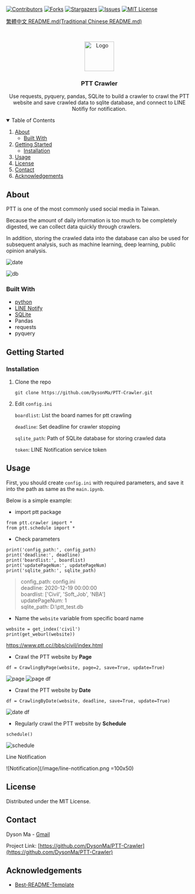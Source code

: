 <!-- PROJECT SHIELDS -->
<!--
*** I'm using markdown "reference style" links for readability.
*** Reference links are enclosed in brackets [ ] instead of parentheses ( ).
*** See the bottom of this document for the declaration of the reference variables
*** for contributors-url, forks-url, etc. This is an optional, concise syntax you may use.
*** https://www.markdownguide.org/basic-syntax/#reference-style-links
-->
[![Contributors][contributors-shield]][contributors-url]
[![Forks][forks-shield]][forks-url]
[![Stargazers][stars-shield]][stars-url]
[![Issues][issues-shield]][issues-url]
[![MIT License][license-shield]][license-url]

[繁體中文 README.md(Traditional Chinese README.md)](https://github.com/DysonMa/PTT-Crawler/blob/master/README-zh-TW.md)

<!-- PROJECT LOGO -->
<br />
<p align="center">
  <!-- <a href="https://github.com/othneildrew/Best-README-Template"> -->
    <img src="./image/ptt.PNG" alt="Logo" width="80" height="80">
  <!-- </a> -->

  <h3 align="center">PTT Crawler</h3>

  <p align="center">
    Use requests, pyquery, pandas, SQLite to build a crawler to crawl the PTT website and save crawled data to sqlite database, and connect to LINE Notifiy for notification.
  </p>
</p>

<!-- TABLE OF CONTENTS -->
<details open="open">
  <summary>Table of Contents</summary>
  <ol>
    <li>
      <a href="#about-the-project">About</a>
      <ul>
        <li><a href="#built-with">Built With</a></li>
      </ul>
    </li>
    <li>
      <a href="#getting-started">Getting Started</a>
      <ul>
        <li><a href="#installation">Installation</a></li>
      </ul>
    </li>
    <li><a href="#usage">Usage</a></li>
    <li><a href="#license">License</a></li>
    <li><a href="#contact">Contact</a></li>
    <li><a href="#acknowledgements">Acknowledgements</a></li>
  </ol>
</details>



<!-- ABOUT THE PROJECT -->
## About

PTT is one of the most commonly used social media in Taiwan. 

Because the amount of daily information is too much to be completely digested, we can collect data quickly through crawlers.

In addition, storing the crawled data into the database can also be used for subsequent analysis, such as machine learning, deep learning, public opinion analysis.

![date](/image/date.PNG)


![db](/image/db.PNG)

### Built With

* [python](https://www.python.org/)
* [LINE Notify](https://notify-bot.line.me/zh_TW/)
* [SQLite](https://www.sqlite.org/download.html)
* Pandas
* requests
* pyquery

<!-- GETTING STARTED -->
## Getting Started

### Installation

1. Clone the repo
   ```
   git clone https://github.com/DysonMa/PTT-Crawler.git
   ```
2. Edit `config.ini`

    `boardlist`: List the board names for ptt crawling

    `deadline`: Set deadline for crawler stopping

    `sqlite_path`: Path of SQLite database for storing crawled data 

    `token`: LINE Notification service token

<!-- USAGE EXAMPLES -->
## Usage

First, you should create `config.ini` with required parameters, and save it into the path as same as the `main.ipynb`.

Below is a simple example:

* import ptt package
```
from ptt.crawler import * 
from ptt.schedule import *
```
* Check parameters
```
print('config_path:', config_path)
print('deadline:', deadline)
print('boardlist:', boardlist)
print('updatePageNum:', updatePageNum)
print('sqlite_path:', sqlite_path)
```
>config_path: config.ini<br>
deadline: 2020-12-19 00:00:00<br>
boardlist: ['Civil', 'Soft_Job', 'NBA']<br>
updatePageNum: 1<br>
sqlite_path: D:\ptt_test.db<br>
* Name the `website` variable from specific board name
```
website = get_index('civil')
print(get_weburl(website))
```
https://www.ptt.cc//bbs/civil/index.html

* Crawl the PTT website by **Page**
```
df = CrawlingByPage(website, page=2, save=True, update=True)
```
![page](/image/page.PNG)
![page df](/image/page_df.PNG)

* Crawl the PTT website by **Date**
```
df = CrawlingByDate(website, deadline, save=True, update=True)
```
![date df](/image/date_df.PNG)

* Regularly crawl the PTT website by **Schedule**
```
schedule()
```
![schedule](/image/schedule.PNG)

Line Notification

![Notification](/image/line-notification.png =100x50)

<!-- LICENSE -->
## License

Distributed under the MIT License.

<!-- CONTACT -->
## Contact

Dyson Ma - [Gmail](madihsiang@gmail.com)

Project Link: [https://github.com/DysonMa/PTT-Crawler](https://github.com/DysonMa/PTT-Crawler)

<!-- ACKNOWLEDGEMENTS -->
## Acknowledgements

* [Best-README-Template](https://github.com/othneildrew/Best-README-Template)


<!-- MARKDOWN LINKS & IMAGES -->
<!-- https://www.markdownguide.org/basic-syntax/#reference-style-links -->
[contributors-shield]: https://img.shields.io/github/contributors/dysonma/PTT-Crawler?style=for-the-badge
[contributors-url]: https://github.com/DysonMa/PTT-Crawler/graphs/contributors
[forks-shield]: https://img.shields.io/github/forks/dysonma/PTT-Crawler?style=for-the-badge
[forks-url]: https://github.com/DysonMa/PTT-Crawler/network/members
[stars-shield]: https://img.shields.io/github/stars/dysonma/PTT-Crawler?style=for-the-badge
[stars-url]: https://github.com/DysonMa/PTT-Crawler/stargazers
[issues-shield]: https://img.shields.io/github/issues/dysonma/PTT-Crawler?style=for-the-badge
[issues-url]: https://github.com/DysonMa/PTT-Crawler/issues
[license-shield]: https://img.shields.io/github/license/dysonma/PTT-Crawler?style=for-the-badge
[license-url]: https://github.com/DysonMa/PTT-Crawler/blob/master/LICENSE
